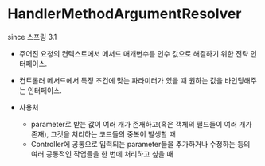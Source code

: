 # HandlerMethodArgumentResolver
since 스프링 3.1

- 주어진 요청의 컨텍스트에서 메서드 매개변수를 인수 값으로 해결하기 위한 전략 인터페이스.

- 컨트롤러 메서드에서 특정 조건에 맞는 파라미터가 있을 때 원하는 값을 바인딩해주는 인터페이스.

- 사용처
    - parameter로 받는 값이 여러 개가 존재하고(혹은 객체의 필드들이 여러 개가 존재), 그것을 처리하는 코드들의 중복이 발생할 때
    - Controller에 공통으로 입력되는 parameter들을 추가하거나 수정하는 등의 여러 공통적인 작업들을 한 번에 처리하고 싶을 때